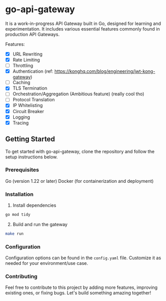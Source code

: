 # go-api-gateway

It is a work-in-progress API Gateway built in Go, designed for learning and experimentation. It includes various essential features commonly found in production API Gateways.

Features:

-   [x] URL Rewriting
-   [x] Rate Limiting
-   [ ] Throttling
-   [x] Authentication (ref: https://konghq.com/blog/engineering/jwt-kong-gateway)
-   [ ] Caching
-   [x] TLS Termination
-   [ ] Orchestration/Aggregation (Ambitious feature) (really cool tho)
-   [ ] Protocol Translation
-   [x] IP Whitelisting
-   [x] Circuit Breaker
-   [x] Logging
-   [x] Tracing

## Getting Started

To get started with go-api-gateway, clone the repository and follow the setup instructions below.

### Prerequisites

Go (version 1.22 or later)
Docker (for containerization and deployment)

### Installation

1. Install dependencies

```sh
go mod tidy
```

2. Build and run the gateway

```sh
make run
```

### Configuration

Configuration options can be found in the `config.yaml` file. Customize it as needed for your environment/use case.

### Contributing

Feel free to contribute to this project by adding more features, improving existing ones, or fixing bugs. Let's build something amazing together!
